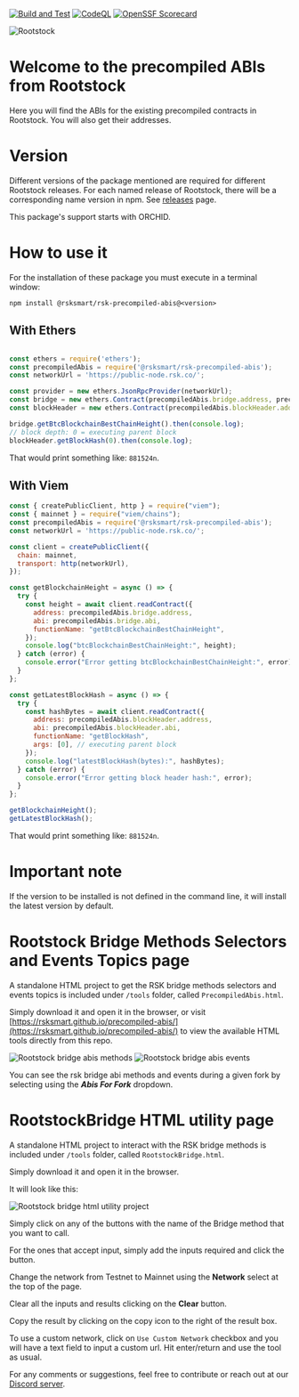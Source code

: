 [![Build and Test](https://github.com/rsksmart/precompiled-abis/actions/workflows/build-test.yml/badge.svg)](https://github.com/rsksmart/precompiled-abis/actions/workflows/build-test.yml)
[![CodeQL](https://github.com/rsksmart/precompiled-abis/workflows/CodeQL/badge.svg)](https://github.com/rsksmart/precompiled-abis/actions?query=workflow%3ACodeQL)
[![OpenSSF Scorecard](https://api.scorecard.dev/projects/github.com/rsksmart/precompiled-abis/badge)](https://scorecard.dev/viewer/?uri=github.com/rsksmart/precompiled-abis)

<img src="./rootstock_logo.png" alt="Rootstock" />

# Welcome to the precompiled ABIs from Rootstock

Here you will find the ABIs for the existing precompiled contracts in Rootstock. You will also get their addresses.

# Version

Different versions of the package mentioned are required for different Rootstock releases. For each named release of Rootstock, there will be a corresponding name version in npm. See [releases](https://github.com/rsksmart/precompiled-abis/releases) page.

This package's support starts with ORCHID.

# How to use it

For the installation of these package you must execute in a terminal window:

```shell
npm install @rsksmart/rsk-precompiled-abis@<version>
```

## With Ethers

```js

const ethers = require('ethers');
const precompiledAbis = require('@rsksmart/rsk-precompiled-abis');
const networkUrl = 'https://public-node.rsk.co/';

const provider = new ethers.JsonRpcProvider(networkUrl);
const bridge = new ethers.Contract(precompiledAbis.bridge.address, precompiledAbis.bridge.abi, provider);
const blockHeader = new ethers.Contract(precompiledAbis.blockHeader.address, precompiledAbis.blockHeader.abi, provider);

bridge.getBtcBlockchainBestChainHeight().then(console.log);
// block depth: 0 = executing parent block
blockHeader.getBlockHash(0).then(console.log);

```

That would print something like: `881524n`.

## With Viem

```js
const { createPublicClient, http } = require("viem");
const { mainnet } = require("viem/chains");
const precompiledAbis = require('@rsksmart/rsk-precompiled-abis');
const networkUrl = 'https://public-node.rsk.co/';

const client = createPublicClient({
  chain: mainnet,
  transport: http(networkUrl),
});

const getBlockchainHeight = async () => {
  try {
    const height = await client.readContract({
      address: precompiledAbis.bridge.address,
      abi: precompiledAbis.bridge.abi,
      functionName: "getBtcBlockchainBestChainHeight",
    });
    console.log("btcBlockchainBestChainHeight:", height);
  } catch (error) {
    console.error("Error getting btcBlockchainBestChainHeight:", error);
  }
};

const getLatestBlockHash = async () => {
  try {
    const hashBytes = await client.readContract({
      address: precompiledAbis.blockHeader.address,
      abi: precompiledAbis.blockHeader.abi,
      functionName: "getBlockHash",
      args: [0], // executing parent block
    });
    console.log("latestBlockHash(bytes):", hashBytes);
  } catch (error) {
    console.error("Error getting block header hash:", error);
  }
};

getBlockchainHeight();
getLatestBlockHash();

```

That would print something like: `881524n`.

# Important note

If the version to be installed is not defined in the command line, it will install the latest version by default.

# Rootstock Bridge Methods Selectors and Events Topics page

A standalone HTML project to get the RSK bridge methods selectors and events topics is included under `/tools` folder, called `PrecompiledAbis.html`.

Simply download it and open it in the browser, or visit [https://rsksmart.github.io/precompiled-abis/](https://rsksmart.github.io/precompiled-abis/) to view the available HTML tools directly from this repo.

<img src="./tools/precompiledAbisMethods.png" alt="Rootstock bridge abis methods" />

<img src="./tools/precompiledAbisEvents.png" alt="Rootstock bridge abis events" />

You can see the rsk bridge abi methods and events during a given fork by selecting using the ***Abis For Fork*** dropdown.

# RootstockBridge HTML utility page

A standalone HTML project to interact with the RSK bridge methods is included under `/tools` folder, called `RootstockBridge.html`.

Simply download it and open it in the browser.

It will look like this:

<img src="./tools/RootstockBridge.png" alt="Rootstock bridge html utility project" />

Simply click on any of the buttons with the name of the Bridge method that you want to call.

For the ones that accept input, simply add the inputs required and click the button.

Change the network from Testnet to Mainnet using the **Network** select at the top of the page.

Clear all the inputs and results clicking on the **Clear** button.

Copy the result by clicking on the copy icon to the right of the result box.

To use a custom network, click on `Use Custom Network` checkbox and you will have a text field to input a custom url. Hit enter/return and use the tool as usual.

For any comments or suggestions, feel free to contribute or reach out at our [Discord server](https://discord.gg/rootstock).
